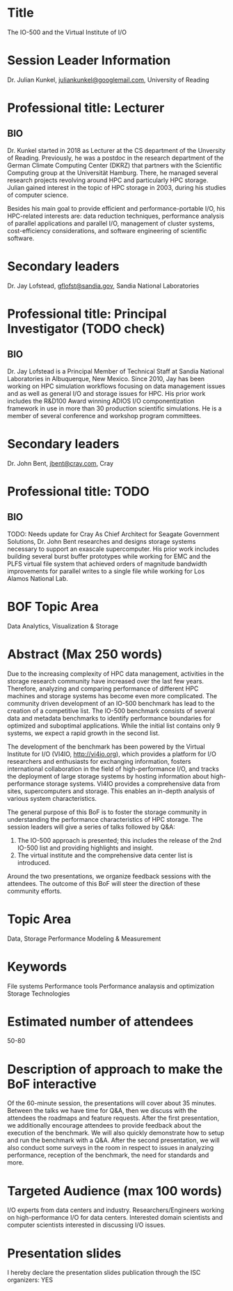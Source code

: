 # Title
The IO-500 and the Virtual Institute of I/O

# Session Leader Information
Dr. Julian Kunkel, juliankunkel@googlemail.com, University of Reading
# Professional title: Lecturer
## BIO
Dr. Kunkel started in 2018 as Lecturer at the CS department of the Unversity of Reading.
Previously, he was a postdoc in the research department of the German Climate Computing Center (DKRZ) that partners with the Scientific Computing group at the Universität Hamburg.
There, he managed several research projects revolving around HPC and particularly HPC storage.
Julian gained interest in the topic of HPC storage in 2003, during his studies of computer science.

Besides his main goal to provide efficient and performance-portable I/O, his HPC-related interests are: data reduction techniques, performance analysis of parallel applications and parallel I/O, management of cluster systems, cost-efficiency considerations, and software engineering of scientific software.

# Secondary leaders
Dr. Jay Lofstead, gflofst@sandia.gov, Sandia National Laboratories
# Professional title: Principal Investigator (TODO check)
## BIO
Dr. Jay Lofstead is a Principal Member of Technical Staff at Sandia National
Laboratories in Albuquerque, New Mexico. Since 2010, Jay has been working on
HPC simulation workflows focusing on data management issues and as well as
general I/O and storage issues for HPC.  His prior work includes the R\&D100
Award winning ADIOS I/O componentization framework in use in more than 30
production scientific simulations. He is a member of several conference and
workshop program committees.

# Secondary leaders
Dr. John Bent, jbent@cray.com, Cray
# Professional title: TODO
## BIO
TODO: Needs update for Cray
As Chief Architect for Seagate Government Solutions, Dr. John Bent researches and designs storage systems necessary to support an exascale supercomputer. His prior work includes building several burst buffer prototypes while working for EMC and the PLFS virtual file system that achieved orders of magnitude bandwidth improvements for parallel writes to a single file while working for Los Alamos National Lab.

# BOF Topic Area
Data Analytics, Visualization & Storage

# Abstract (Max 250 words)
Due to the increasing complexity of HPC data management, activities in the storage research community have increased over the last few years.
Therefore, analyzing and comparing performance of different HPC machines and storage systems has become even more complicated.
The community driven development of an IO-500 benchmark has lead to the creation of a competitive list.
The IO-500 benchmark consists of several data and metadata benchmarks to identify performance boundaries for optimized and suboptimal applications. While the initial list contains only 9 systems, we expect a rapid growth in the second list.

The development of the benchmark has been powered by the Virtual Institute for I/O (VI4IO, http://vi4io.org), which
provides a platform for I/O researchers and enthusiasts for exchanging information,
fosters international collaboration in the field of high-performance I/O,
and tracks the deployment of large storage systems by hosting information about high-performance storage systems.
VI4IO provides a comprehensive data from sites, supercomputers and storage.
This enables an in-depth analysis of various system characteristics.

The general purpose of this BoF is to foster the storage community in understanding the performance characteristics of HPC storage. The session leaders will give a series of talks followed by Q&A:
1) The IO-500 approach is presented; this includes the release of the 2nd IO-500 list and providing highlights and insight.
2) The virtual institute and the comprehensive data center list is introduced.

Around the two presentations, we organize feedback sessions with the attendees.
The outcome of this BoF will steer the direction of these community efforts.

# Topic Area

Data, Storage
Performance Modeling & Measurement

# Keywords

File systems
Performance tools
Performance analaysis and optimization
Storage Technologies

# Estimated number of attendees

50-80

# Description of approach to make the BoF interactive

Of the 60-minute session, the presentations will cover about 35 minutes.
Between the talks we have time for Q&A, then we discuss with the attendees the roadmaps and feature requests.
After the first presentation, we additionally encourage attendees to provide feedback about the execution of the benchmark.
We will also quickly demonstrate how to setup and run the benchmark with a Q&A.
After the second presentation, we will also conduct some surveys in the room in
respect to issues in analyzing performance, reception of the benchmark, the need for standards and more.


# Targeted Audience (max 100 words)

I/O experts from data centers and industry.
Researchers/Engineers working on high-performance I/O for data centers.
Interested domain scientists and computer scientists interested in discussing I/O issues.

# Presentation slides

I hereby declare the presentation slides publication through the ISC organizers: YES

